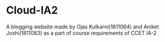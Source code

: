 # Cloud-IA2
A blogging website made by Ojas Kulkarni(1811064) and Aniket Joshi(1811083) as a part of course requirements of CCET IA-2
